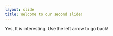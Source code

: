 ```yaml
---
layout: slide 
title: Welcome to our second slide!  
---
```

Yes, It is interesting.
Use the left arrow to go back! 
